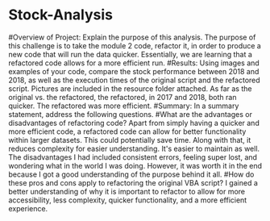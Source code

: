 # Stock-Analysis

#Overview of Project: Explain the purpose of this analysis.
The purpose of this challenge is to take the module 2 code, refactor it, in order to produce a new code that will run the data quicker. Essentially, we are learning that a refactored code allows for a more efficient run. 
#Results: Using images and examples of your code, compare the stock performance between 2018 and 2018, as well as the execution times of the original script and the refactored script. Pictures are included in the resource folder attached. As far as the original vs. the refactored, the refactored, in 2017 and 2018, both ran quicker. The refactored was more efficient. 
#Summary: In a summary statement, address the following questions.
#What are the advantages or disadvantages of refactoring code? Apart from simply having a quicker and more efficient code, a refactored code can allow for better functionality within larger datasets. This could potentially save time. Along with that, it reduces complexity for easier understanding. It's easier to maintain as well. The disadvantages I had included consistent errors, feeling super lost, and wondering what in the world I was doing. However, it was worth it in the end because I got a good understanding of the purpose behind it all.
#How do these pros and cons apply to refactoring the original VBA script?
I gained a better understanding of why it is important to refactor to allow for more accessibility, less complexity, quicker functionality, and a more efficient experience.
